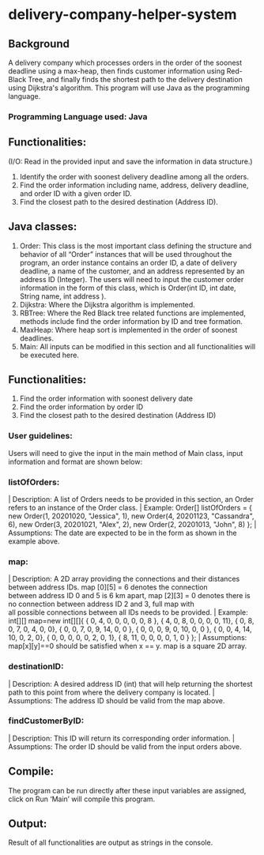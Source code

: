 # delivery-company-helper-system


## Background
A delivery company which processes orders in the order of the soonest deadline 
using a max-heap, then finds customer information using Red-Black Tree, and finally 
finds the shortest path to the delivery destination using Dijkstra's algorithm.
This program will use Java as the programming language.
### Programming Language used: Java 

## Functionalities:
(I/O: Read in the provided input and save the information in data structure.)
1. Identify the order with soonest delivery deadline among all the orders.
2. Find the order information including name, address, delivery deadline, and order 
ID with a given order ID.
3. Find the closest path to the desired destination (Address ID).
   
  
## Java classes:
1.  Order: This class is the most important class defining the structure and behavior of all “Order” instances that will be used
    throughout the program, an order instance contains an order ID, a date of delivery deadline, a name of the customer, and an address represented by an address ID (Integer).
    The users will need to input the customer order information in the form of this class, which is Order(int ID, int date, String name, int address ). 
2.	Dijkstra: Where the Dijkstra algorithm is implemented.
3.	RBTree: Where the Red Black tree related functions are implemented, methods include find the order information by ID and tree formation.
4.	MaxHeap: Where heap sort is implemented in the order of soonest deadlines.
5.	Main: All inputs can be modified in this section and all functionalities will be executed here.

## Functionalities:
1.	Find the order information with soonest delivery date
2.	Find the order information by order ID
3.	Find the closest path to the desired destination (Address ID)

### User guidelines:
Users will need to give the input in the main method of Main class, input information and format are shown below:
### listOfOrders:
| Description: A list of Orders needs to be provided in this section, an Order refers to an instance of the Order class.
| Example: Order[] listOfOrders = { new Order(1, 20201020, "Jessica", 1),
                                    new Order(4, 20201123, "Cassandra", 6),
                                    new Order(3, 20201021, "Alex", 2),
                                    new Order(2, 20201013, "John", 8) };
| Assumptions: The date are expected to be in the form as shown in the example above.

### map: 
| Description: A 2D array providing the connections and their distances between address IDs. map [0][5] = 6 denotes the connection     
  between address ID 0 and 5 is 6 km apart, map [2][3] = 0 denotes there is no connection between address ID 2 and 3, full map with    
  all possible connections between all IDs needs to be provided.
| Example:  int[][] map=new int[][]{
                { 0, 4, 0, 0, 0, 0, 0, 8 },
                { 4, 0, 8, 0, 0, 0, 0, 11},
                { 0, 8, 0, 7, 0, 4, 0, 0},
                { 0, 0, 7, 0, 9, 14, 0, 0 },
                { 0, 0, 0, 9, 0, 10, 0, 0 },
                { 0, 0, 4, 14, 10, 0, 2, 0},
                { 0, 0, 0, 0, 0, 2, 0, 1},
                { 8, 11, 0, 0, 0, 0, 1, 0 } };
| Assumptions: map[x][y]==0 should be satisfied when x == y. map is a square 2D array.

### destinationID: 
| Description: A desired address ID (int) that will help returning the shortest path to this point from where the delivery company is located.
| Assumptions: The address ID should be valid from the map above.

### findCustomerByID: 
| Description: This ID will return its corresponding order information.
| Assumptions: The order ID should be valid from the input orders above.

## Compile:
The program can be run directly after these input variables are assigned, click on Run ‘Main’ will compile this program.

## Output: 
Result of all functionalities are output as strings in the console. 

